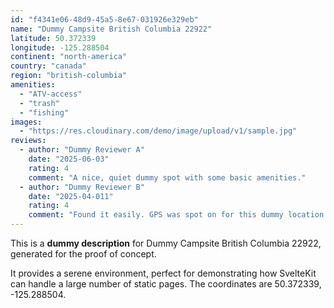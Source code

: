 ```yaml
---
id: "f4341e06-48d9-45a5-8e67-031926e329eb"
name: "Dummy Campsite British Columbia 22922"
latitude: 50.372339
longitude: -125.288504
continent: "north-america"
country: "canada"
region: "british-columbia"
amenities:
  - "ATV-access"
  - "trash"
  - "fishing"
images:
  - "https://res.cloudinary.com/demo/image/upload/v1/sample.jpg"
reviews:
  - author: "Dummy Reviewer A"
    date: "2025-06-03"
    rating: 4
    comment: "A nice, quiet dummy spot with some basic amenities."
  - author: "Dummy Reviewer B"
    date: "2025-04-011"
    rating: 4
    comment: "Found it easily. GPS was spot on for this dummy location."
---
```


This is a **dummy description** for Dummy Campsite British Columbia 22922, generated for the proof of concept.

It provides a serene environment, perfect for demonstrating how SvelteKit can handle a large number of static pages. The coordinates are 50.372339, -125.288504.
